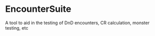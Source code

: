 # EncounterSuite
A tool to aid in the testing of DnD encounters, CR calculation, monster testing, etc
